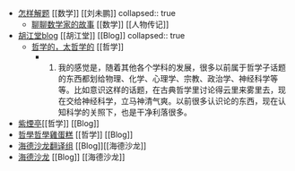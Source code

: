 - [怎样解题](https://www.weibo.com/u/1882579600) [[数学]] [[刘未鹏]]
  collapsed:: true
	- [聊聊数学家的故事](https://www.global-sci.org/v1/mc/issues/1/no2/pdf/86.pdf?1597110101&continueFlag=6093989111564a68c297d3f4bb8831b0) [[数学]] [[人物传记]]
- [胡江堂blog](https://jiangtanghu.com/cn/) [[胡江堂]] [[Blog]]
  collapsed:: true
	- [哲学的，太哲学的](https://jiangtanghu.com/cn/2015/01/05/哲学的太哲学的/) [[哲学]]
		- 1. 我的感觉是，随着其他各个学科的发展，很多以前属于哲学子话题的东西都划给物理、化学、心理学、宗教、政治学、神经科学等等。比如意识这样的话题，在古典哲学里讨论得云里来雾里去，现在交给神经科学，立马神清气爽。以前很多认识论的东西，现在认知科学的关照下，也是干净利落很多。
- [紫煙亭](https://thiseven.blogspot.com)[[哲学]] [[Blog]]
- [哲學哲學雞蛋糕](https://phiphicake.blogspot.com) [[哲学]] [[Blog]]
- [海德沙龙翻译组](https://translations.headsalon.org) [[Blog]][[海德沙龙]]
- [海德沙龙](http://headsalon.org) [[Blog]] [[海德沙龙]]